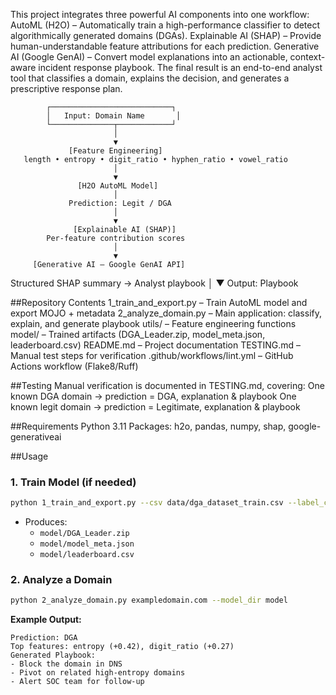 This project integrates three powerful AI components into one workflow:
AutoML (H2O) – Automatically train a high-performance classifier to detect algorithmically generated domains (DGAs).
Explainable AI (SHAP) – Provide human-understandable feature attributions for each prediction.
Generative AI (Google GenAI) – Convert model explanations into an actionable, context-aware incident response playbook.
The final result is an end-to-end analyst tool that classifies a domain, explains the decision, and generates a prescriptive response plan.

            ┌───────────────────────────┐
            │   Input: Domain Name       │
            └──────────────┬────────────┘
                           │
                           ▼
                 [Feature Engineering]
       length • entropy • digit_ratio • hyphen_ratio • vowel_ratio
                           │
                           ▼
                   [H2O AutoML Model]
                           │
                 Prediction: Legit / DGA
                           │
                           ▼
                  [Explainable AI (SHAP)]
            Per-feature contribution scores
                           │
                           ▼
         [Generative AI – Google GenAI API]
 Structured SHAP summary → Analyst playbook
                           │
                           ▼
                   Output: Playbook


##Repository Contents
1_train_and_export.py – Train AutoML model and export MOJO + metadata
2_analyze_domain.py – Main application: classify, explain, and generate playbook
utils/ – Feature engineering functions
model/ – Trained artifacts (DGA_Leader.zip, model_meta.json, leaderboard.csv)
README.md – Project documentation
TESTING.md – Manual test steps for verification
.github/workflows/lint.yml – GitHub Actions workflow (Flake8/Ruff)

##Testing
Manual verification is documented in TESTING.md, covering:
One known DGA domain → prediction = DGA, explanation & playbook
One known legit domain → prediction = Legitimate, explanation & playbook

##Requirements
Python 3.11
Packages: h2o, pandas, numpy, shap, google-generativeai

 ##Usage

### 1. Train Model (if needed)
```bash
python 1_train_and_export.py --csv data/dga_dataset_train.csv --label_col class --max_runtime_secs 120
```
- Produces:
  - `model/DGA_Leader.zip`
  - `model/model_meta.json`
  - `model/leaderboard.csv`

### 2. Analyze a Domain
```bash
python 2_analyze_domain.py exampledomain.com --model_dir model
```

**Example Output:**
```
Prediction: DGA
Top features: entropy (+0.42), digit_ratio (+0.27)
Generated Playbook:
- Block the domain in DNS
- Pivot on related high-entropy domains
- Alert SOC team for follow-up